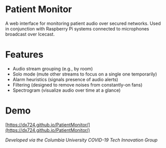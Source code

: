 # Patient Monitor
A web interface for monitoring patient audio over secured networks. Used in conjunction with Raspberry Pi systems connected to microphones broadcast over Icecast.

# Features
- Audio stream grouping (e.g., by room)
- Solo mode (mute other streams to focus on a single one temporarily)
- Alarm heuristics (signals presence of audio alerts)
- Filtering (designed to remove noises from constantly-on fans)
- Spectrogram (visualize audio over time at a glance)

# Demo
[https://dx724.github.io/PatientMonitor/](https://dx724.github.io/PatientMonitor/)

_Developed via the Columbia University COVID-19 Tech Innovation Group_